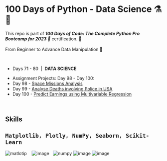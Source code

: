 # 100 Days of Python - Data Science ⚗️🧬

This repo is part of <b><i>100 Days of Code: The Complete Python Pro Bootcamp for 2023  🐍</i></b>  certification.
 🚀<br />
<br />
From Beginner to Advance Data Manipulation <b></b> 🔬

<br />
<ul>
<li>Days 71 - 80 &nbsp;|&nbsp; <b>DATA SCIENCE</b></li>
</ul>

* Assignment Projects: Day 98 - Day 100:
* Day 98 - <a href="https://colab.research.google.com/drive/1ShsX_RfjOELz34-ZB53XT0nPk0jaMCiT?usp=share_link" target="_blank">Space Missions Analysis</a>
* Day 99 - <a href="https://colab.research.google.com/drive/1lKa1BJI3P1V8c_LY9JcsUoybzi7GLMqw?usp=sharing" target="_blank">Analyse Deaths involving Police in USA</a>
* Day 100 - <a href="https://colab.research.google.com/drive/17hGy0LJ-W7z6_kpsRF3P6ijQ0xqDjggg?usp=sharing" target="_blank">Predict Earnings using Multivariable Regression</a>


<br />


## Skills

## `Matplotlib, Plotly, NumPy, Seaborn, Scikit-Learn`
![matlotip](https://user-images.githubusercontent.com/53910160/216716759-a6158204-4094-4b97-9661-0e61abc0a3d1.png) &nbsp;&nbsp;
![image](https://user-images.githubusercontent.com/53910160/216717173-2baa838e-69ea-4022-b9ef-76134aa779f2.png) &nbsp;
![numpy](https://user-images.githubusercontent.com/53910160/216781608-48f2c9a4-b105-41a1-bfeb-dc2f4510c2c2.png)
![image](https://user-images.githubusercontent.com/53910160/217071046-532a6ef0-76a9-4028-8dbe-898c314ac253.png)
![image](https://user-images.githubusercontent.com/53910160/217071349-e5fdc030-abf2-429b-9a2b-a0f154761e3f.png)
